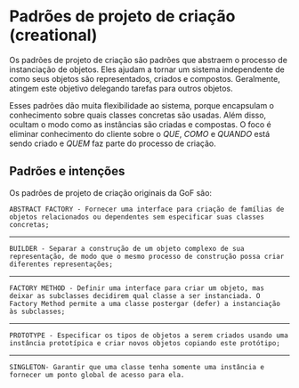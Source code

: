 # Padrões de projeto de criação (creational)

Os padrões de projeto de criação são padrões que abstraem o processo de instanciação de objetos. Eles ajudam a tornar um sistema independente de como seus objetos são representados, criados e compostos. Geralmente, atingem este objetivo delegando tarefas para outros objetos.

Esses padrões dão muita flexibilidade ao sistema, porque encapsulam o conhecimento sobre quais classes concretas são usadas. Além disso, ocultam o modo como as instâncias são criadas e compostas. O foco é eliminar conhecimento do cliente sobre o _QUE_, _COMO_ e _QUANDO_ está sendo criado e _QUEM_ faz parte do processo de criação.

## Padrões e intenções

Os padrões de projeto de criação originais da GoF são:

    ABSTRACT FACTORY - Fornecer uma interface para criação de famílias de objetos relacionados ou dependentes sem especificar suas classes concretas;

---

    BUILDER - Separar a construção de um objeto complexo de sua representação, de modo que o mesmo processo de construção possa criar diferentes representações;

---

    FACTORY METHOD - Definir uma interface para criar um objeto, mas deixar as subclasses decidirem qual classe a ser instanciada. O Factory Method permite a uma classe postergar (defer) a instanciação às subclasses;

---

    PROTOTYPE - Especificar os tipos de objetos a serem criados usando uma instância prototípica e criar novos objetos copiando este protótipo;

---

    SINGLETON- Garantir que uma classe tenha somente uma instância e fornecer um ponto global de acesso para ela.

